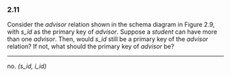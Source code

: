 ### 2.11

Consider the *advisor* relation shown in the schema diagram in Figure 2.9, with *s_id* as the primary key of *advisor*. Suppose a *student* can have more than one *advisor*. Then, would *s_id* still be a primary key of the *advisor* relation? If not, what should the primary key of *advisor* be?

---

no. *(s_id, i_id)*